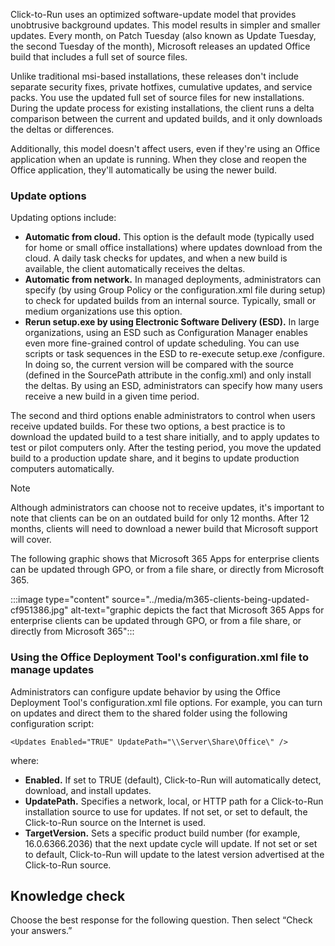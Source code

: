 Click-to-Run uses an optimized software-update model that provides unobtrusive background updates. This model results in simpler and smaller updates. Every month, on Patch Tuesday (also known as Update Tuesday, the second Tuesday of the month), Microsoft releases an updated Office build that includes a full set of source files.

Unlike traditional msi-based installations, these releases don't include separate security fixes, private hotfixes, cumulative updates, and service packs. You use the updated full set of source files for new installations. During the update process for existing installations, the client runs a delta comparison between the current and updated builds, and it only downloads the deltas or differences.

Additionally, this model doesn't affect users, even if they're using an Office application when an update is running. When they close and reopen the Office application, they'll automatically be using the newer build.

### Update options

Updating options include:

 *  **Automatic from cloud.** This option is the default mode (typically used for home or small office installations) where updates download from the cloud. A daily task checks for updates, and when a new build is available, the client automatically receives the deltas.
 *  **Automatic from network.** In managed deployments, administrators can specify (by using Group Policy or the configuration.xml file during setup) to check for updated builds from an internal source. Typically, small or medium organizations use this option.
 *  **Rerun setup.exe by using Electronic Software Delivery (ESD).** In large organizations, using an ESD such as Configuration Manager enables even more fine-grained control of update scheduling. You can use scripts or task sequences in the ESD to re-execute setup.exe /configure. In doing so, the current version will be compared with the source (defined in the SourcePath attribute in the config.xml) and only install the deltas. By using an ESD, administrators can specify how many users receive a new build in a given time period.

The second and third options enable administrators to control when users receive updated builds. For these two options, a best practice is to download the updated build to a test share initially, and to apply updates to test or pilot computers only. After the testing period, you move the updated build to a production update share, and it begins to update production computers automatically.

> [!NOTE]
> Although administrators can choose not to receive updates, it's important to note that clients can be on an outdated build for only 12 months. After 12 months, clients will need to download a newer build that Microsoft support will cover.

The following graphic shows that Microsoft 365 Apps for enterprise clients can be updated through GPO, or from a file share, or directly from Microsoft 365.

:::image type="content" source="../media/m365-clients-being-updated-cf951386.jpg" alt-text="graphic depicts the fact that Microsoft 365 Apps for enterprise clients can be updated through GPO, or from a file share, or directly from Microsoft 365":::


### Using the Office Deployment Tool's configuration.xml file to manage updates

Administrators can configure update behavior by using the Office Deployment Tool's configuration.xml file options. For example, you can turn on updates and direct them to the shared folder using the following configuration script:

```
<Updates Enabled="TRUE" UpdatePath="\\Server\Share\Office\" />
```

where:

 *  **Enabled.** If set to TRUE (default), Click-to-Run will automatically detect, download, and install updates.
 *  **UpdatePath.** Specifies a network, local, or HTTP path for a Click-to-Run installation source to use for updates. If not set, or set to default, the Click-to-Run source on the Internet is used.
 *  **TargetVersion.** Sets a specific product build number (for example, 16.0.6366.2036) that the next update cycle will update. If not set or set to default, Click-to-Run will update to the latest version advertised at the Click-to-Run source.

## Knowledge check

Choose the best response for the following question. Then select “Check your answers.”